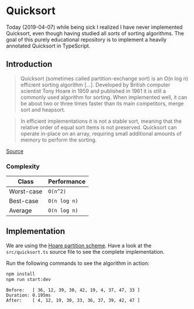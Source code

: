 # Quicksort

Today (2019-04-07) while being sick I realized I have never implemented Quicksort, even though having studied all _sorts_ of sorting algorithms. The goal of this purely educational repository is to implement a heavily annotated Quicksort in TypeScript.

## Introduction

> Quicksort (sometimes called partition-exchange sort) is an O(n log n) efficient sorting algorithm [...]. Developed by British computer scientist Tony Hoare in 1959 and published in 1961 it is still a commonly used algorithm for sorting. When implemented well, it can be about two or three times faster than its main competitors, merge sort and heapsort.

> In efficient implementations it is not a stable sort, meaning that the relative order of equal sort items is not preserved. Quicksort can operate in-place on an array, requiring small additional amounts of memory to perform the sorting.

[Source](https://en.wikipedia.org/wiki/Quicksort)

### Complexity

| Class      | Performance  |
| ---------- | ------------ |
| Worst-case | `O(n^2)`     |
| Best-case  | `O(n log n)` |
| Average    | `O(n log n)` |

## Implementation

We are using the [Hoare partition scheme](https://en.wikipedia.org/wiki/Quicksort#Hoare_partition_scheme). Have a look at the `src/quicksort.ts` source file to see the complete implementation.

Run the following commands to see the algorithm in action:

```bash
npm install
npm run start:dev
```

```
Before:   [ 36, 12, 39, 30, 42, 19, 4, 37, 47, 33 ]
Duration: 0.195ms
After:    [ 4, 12, 19, 30, 33, 36, 37, 39, 42, 47 ]
```
